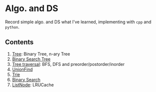 # Algo. and DS
Record simple algo. and DS what I've learned, implementing with `cpp` and `python`.

## Contents
1. [Tree](Tree/): Binary Tree, n-ary Tree
2. [Binary Search Tree](BST/)
3. [Tree traversal](Tree_traversal/): BFS, DFS and preorder/postorder/inorder
4. [UnionFind](Union-Find/)
5. [Trie](Trie/)
6. [Binary Search](Binary_Search/)
7. [ListNode](ListNode): LRUCache